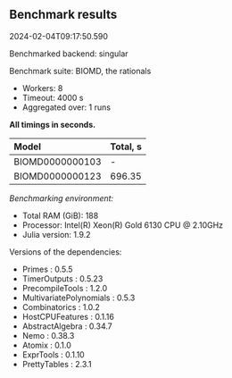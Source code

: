 ## Benchmark results

2024-02-04T09:17:50.590

Benchmarked backend: singular

Benchmark suite: BIOMD, the rationals

- Workers: 8
- Timeout: 4000 s
- Aggregated over: 1 runs

**All timings in seconds.**

|Model|Total, s|
|:----|---|
|BIOMD0000000103| - |
|BIOMD0000000123|696.35|

*Benchmarking environment:*

* Total RAM (GiB): 188
* Processor: Intel(R) Xeon(R) Gold 6130 CPU @ 2.10GHz
* Julia version: 1.9.2

Versions of the dependencies:

* Primes : 0.5.5
* TimerOutputs : 0.5.23
* PrecompileTools : 1.2.0
* MultivariatePolynomials : 0.5.3
* Combinatorics : 1.0.2
* HostCPUFeatures : 0.1.16
* AbstractAlgebra : 0.34.7
* Nemo : 0.38.3
* Atomix : 0.1.0
* ExprTools : 0.1.10
* PrettyTables : 2.3.1
